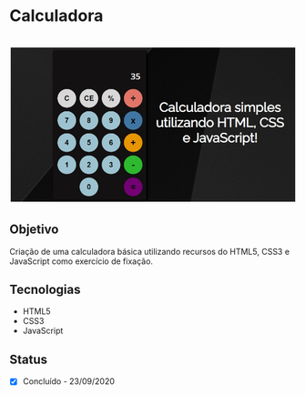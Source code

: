 # Calculadora

<h1 align="center">
  <img alt="CalculadoraJS" title="CalculadoraJS" src="./app.jpg" width="500px"/>
</h1>
 
## Objetivo
Criação de uma calculadora básica utilizando recursos do HTML5, CSS3 e JavaScript como exercício de fixação.

## Tecnologias
- HTML5
- CSS3
- JavaScript

## Status
- [x] Concluído - 23/09/2020
